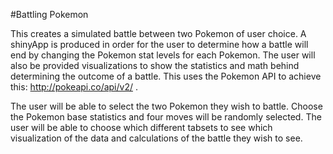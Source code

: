 #Battling Pokemon

This creates a simulated battle between two Pokemon of user choice. A shinyApp is produced in order for the user to determine how a battle will end by changing the Pokemon stat levels for each Pokemon. The user will also be provided visualizations to show the statistics and math behind determining the outcome of a battle. This uses the Pokemon API to achieve this: http://pokeapi.co/api/v2/ .

The user will be able to select the two Pokemon they wish to battle. Choose the Pokemon base statistics and four moves will be randomly selected. The user will be able to choose which different tabsets to see which visualization of the data and calculations of the battle they wish to see.
